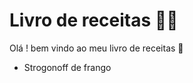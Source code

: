 # Livro de receitas :man_cook:

Olá ! bem vindo ao meu livro de receitas :wave:

- Strogonoff de frango

  

